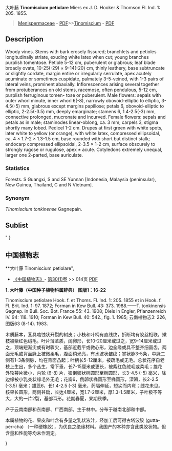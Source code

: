 大叶藤 **Tinomiscium petiolare** Miers ex J. D. Hooker & Thomson Fl. Ind. 1: 205. 1855.

> [Menispermaceae](http://www.iplant.cn/info/Menispermaceae?t=foc) - [PDF](http://www.iplant.cn/foc/pdf/Menispermaceae.pdf)>>[Tinomiscium](http://www.iplant.cn/info/Tinomiscium?t=foc) - [PDF](http://www.iplant.cn/foc/pdf/Tinomiscium.pdf)

## Description

Woody vines. Stems with bark erosely fissured; branchlets and petioles longitudinally striate, exuding white latex when cut; young branches purplish tomentose. Petiole 5-12 cm, puberulent or glabrous; leaf blade broadly ovate, 10-25(-29) × 9-14(-20) cm, thinly leathery, base subtruncate or slightly cordate, margin entire or irregularly serrulate, apex acutely acuminate or sometimes cuspidate, palmately 3-5-veined, with 1-3 pairs of lateral veins, prominent abaxially. Inflorescences arising several together from protuberances on old stems, racemose, often pendulous, 5-12 cm, purplish ferruginous tomen- tose or puberulent. Male flowers: sepals with outer whorl minute, inner whorl 6(-8), narrowly obovoid-elliptic to elliptic, 3-4.5(-5) mm, glabrous except margins papillose; petals 6, obovoid-elliptic to elliptic, 2-2.5(-3.5) mm, deeply emarginate; stamens 6, 1.4-2.5(-3) mm, connective prolonged, mucronate and incurved. Female flowers: sepals and petals as in male; staminodes linear-oblong, ca. 3 mm; carpels 3, stigma shortly many lobed. Pedicel 1-2 cm. Drupes at first green with white spots, later white to yellow (or orange), with white latex, compressed ellipsoidal, ca. 4 × 1.7-2 × 1.3-1.5 cm, base rounded with short but distinct stalk; endocarp compressed ellipsoidal, 2-3.5 × 1-2 cm, surface obscurely to strongly rugose or rugulose, apex ± acute. Cotyledons extremely unequal, larger one 2-parted, base auriculate.

### Statistics
Forests. S Guangxi, S and SE Yunnan [Indonesia, Malaysia (peninsular), New Guinea, Thailand, C and N Vietnam].

### Synonym
*Tinomiscium tonkinense* Gagnepain.

## Sublist
"
}
## 中国植物志

**大叶藤 Tinomiscium petiolare",

* [《中国植物志》](http://www.iplant.cn/frps)- [第30(1)卷](http://www.iplant.cn/frps/vol/30(1)) >> 014页 [PDF](http://www.iplant.cn/frps/pdf/30(1)/014.PDF)

**1. 大叶藤（中国种子植物科属辞典） 图版1：16-22**

Tinomiscium petiolare Hook. f. et Thoms. Fl. Ind. 1: 205. 1855 et in Hook. f. Fl. Brit. Ind. 1: 97. 1872; Forman in Kew Bull. 43: 373. 1988.——T. tonkinensis Gagnep. in Bull. Soc. Bot. France 55: 43. 1908; Diels in Engler, Pflanzenreich IV. 94: 118. 1910; Forman in Kew Bull. 40: 542., fig. 1. 1985; 云南植物志3: 226, 图版63 (8-14). 1983.

木质藤本，茎具啮蚀状开裂的树皮；小枝和叶柄有直线纹，折断均有胶丝相联，嫩枝被紫红色绒毛。叶片薄革质，阔卵形，长10-20厘米或过之，宽9-14厘米或过之，顶端短渐尖或有时骤尖，基部近截平或微心形，边全缘或具不整齐细圆齿，两面无毛或背面脉上被微柔毛，腹面稍光亮，有水波状皱纹；掌状脉3-5条，中脉二侧有1-3条侧脉，均在背面凸起；叶柄长5-12厘米，被疏毛或无毛。总状花序自老枝上生出，多个丛生，常下垂，长7-15厘米或更长，被紫红色绒毛或柔毛；雄花外轮萼片微小，内轮 (6-8) 片，狭倒卵状椭圆形至椭圆形，长3-4.5 (-5) 毫米，除边缘被小乳突状缘毛外无毛；花瓣6，倒卵状椭圆形至椭圆形，深凹，长2-2.5 (-3.5) 毫米；雄蕊6，长1.4-2.5 (-3) 毫米，药隔伸延，短尖而内弯；雌花未见。核果长圆形，两侧甚扁，长达4厘米，宽1.7-2厘米，厚1.3-1.5厘米，子叶极不等大，大的一片2裂，基部耳形。花期春夏，果期秋季。

产于云南南部和东南部、广西南部。生于林中。分布于越南北部和中部。

本属植物的花、果皮和叶含有多量之乳状液汁，经加工后可得古塔波胶 (gutta-per-cha) （一种硬橡胶），为优良之绝缘材料。我国产的本种亦含此类胶状物。但含量和性能等均未作测定。

}
